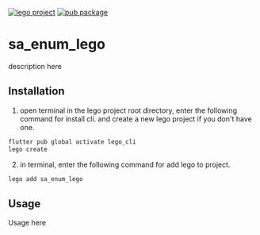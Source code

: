 [![lego project](https://img.shields.io/badge/powered%20by-lego-blue?logo=github)](https://github.com/melodysdreamj/lego)
[![pub package](https://img.shields.io/pub/v/sa_enum_lego.svg)](https://pub.dartlang.org/packages/sa_enum_lego)

# sa_enum_lego
description here

##  Installation
1. open terminal in the lego project root directory, enter the following command for install cli.
   and create a new lego project if you don't have one.
```bash
flutter pub global activate lego_cli
lego create
```
2. in terminal, enter the following command for add lego to project.
```bash
lego add sa_enum_lego
```

## Usage
Usage here
